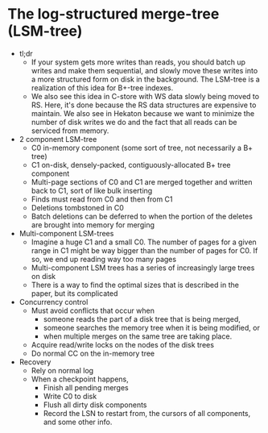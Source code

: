 # The log-structured merge-tree (LSM-tree)
- tl;dr
    - If your system gets more writes than reads, you should batch up writes
      and make them sequential, and slowly move these writes into a more
      structured form on disk in the background. The LSM-tree is a realization
      of this idea for B+-tree indexes.
    - We also see this idea in C-store with WS data slowly being moved to RS.
      Here, it's done because the RS data structures are expensive to maintain.
      We also see in Hekaton because we want to minimize the number of disk
      writes we do and the fact that all reads can be serviced from memory.
- 2 component LSM-tree
    - C0 in-memory component (some sort of tree, not necessarily a B+ tree)
    - C1 on-disk, densely-packed, contiguously-allocated B+ tree component
    - Multi-page sections of C0 and C1 are merged together and written back to
      C1, sort of like bulk inserting
    - Finds must read from C0 and then from C1
    - Deletions tombstoned in C0
    - Batch deletions can be deferred to when the portion of the deletes are
      brought into memory for merging
- Multi-component LSM-trees
    - Imagine a huge C1 and a small C0. The number of pages for a given range
      in C1 might be way bigger than the number of pages for C0. If so, we end
      up reading way too many pages
    - Multi-component LSM trees has a series of increasingly large trees on
      disk
    - There is a way to find the optimal sizes that is described in the paper,
      but its complicated
- Concurrency control
    - Must avoid conflicts that occur when
        - someone reads the part of a disk tree that is being merged,
        - someone searches the memory tree when it is being modified, or
        - when multiple merges on the same tree are taking place.
    - Acquire read/write locks on the nodes of the disk trees
    - Do normal CC on the in-memory tree
- Recovery
    - Rely on normal log
    - When a checkpoint happens,
        - Finish all pending merges
        - Write C0 to disk
        - Flush all dirty disk components
        - Record the LSN to restart from, the cursors of all components, and
          some other info.

